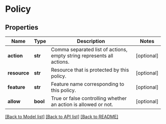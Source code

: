 # Policy

## Properties
Name | Type | Description | Notes
------------ | ------------- | ------------- | -------------
**action** | **str** | Comma separated list of actions, empty string represents all actions. | [optional] 
**resource** | **str** | Resource that is protected by this policy. | [optional] 
**feature** | **str** | Feature name corresponding to this policy. | [optional] 
**allow** | **bool** | True or false controlling whether an action is allowed or not. | [optional] 

[[Back to Model list]](../README.md#documentation-for-models) [[Back to API list]](../README.md#documentation-for-api-endpoints) [[Back to README]](../README.md)



